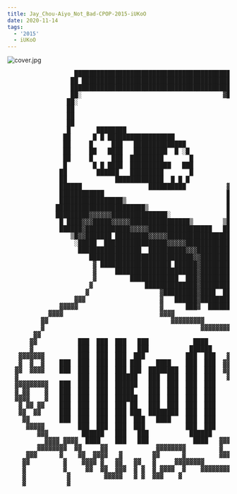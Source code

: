 ```yaml
---
title: Jay_Chou-Aiyo_Not_Bad-CPOP-2015-iUKoO
date: 2020-11-14
tags: 
  - '2015'
  - iUKoO
---
```


![cover.jpg](https://goindex.65style.workers.dev/1:/Jay_Chou-Aiyo_Not_Bad-CPOP-2015-iUKoO/00-jay_chou-aiyo_not_bad-cpop-2015-iukoo-proof.jpg)

<retrotxt v-slot>
<pre class="has-text-plain text-1x font-ibm_vga_8x16">
                  ███████████████████████████████████████████████░░░░░
                 ██ ███████████████████████████████████████████████░░░░░
                 █████████████████████████████████████████████  ███░░░░░░
                 ██░                                      ▓████████░░░░░░
                ██░                                         ███████░░░░░░
                ██                                           ██████░░░░░░
                ██                                            █████░░░░░░
                ██                                           █████░░░░░░
                █       ████████                             █████░░░░░░
               ██      █ █ ██████████████████                █████░░░░░░
               ██     █     ███   ██████████████             █████░░░░░░
               ██     ██   ████   █████████  █ ░█            █████░░░░░░
               ██     █     ███  █████████       █          █████░░░░░░
               █       █ █ ████  ███████████   ███          █████░░░░░░
              ██        ██████   █████████       █          █████░░░░░░
              ██             █████████████  █ █ █           █████░░░░░░
              ██████                  ██████████           ▓████░░░░░░
              ████████████                                 █████░░░░░░
              █████████████████▒                           █████░░░░░░
             ████████████████████████▒                     █████░░░░░░
             █████████▓▓▓▓▓▓███████████████░               █████░░░░░░
              █ ████▓▓▓█████▓▓▓▓▓████████████████▒        ▒█████░░██░░
              ██████▓████████████▓▓▓▓▓█████████████████   █████░░▓██░░
                 ▒█▓▓███████ █████████▓▓▓▓▓████████████████████░░███░
                  ░█████  █████████████████▓▓▓▓▓███████████████░░███░
                   █████████████████  ██████████▓▓▓████████████░░██░░
                      ████████████████████████████▓▓██████████░░▓██░░
                       ▓ ███████████████████ ██████▓██████████░░███░
                       ▓     ██████████████████████▓██████████░░███░
                       ▓         █████████████  ███▓██████████░░███░
                      ▓              ██████████████▓██████████░▓██░░
                     ▓                   ▓█████████▓████  ███░░░░░░░
                  ▓▓▓                    ▓   ██████▓█████████░░░░░░
              ▓▓▓▓▓                      ▓      ███▓  ██████░░░░░░
           ▓▓▓▓                          ▓▓▓▓
         ▓▓                                 ▓▓▓▓▓▓▓▓▓
         ▓                                          ▓▓▓▓▓▓▓▓▓▓▓
       ▓▓                                                     ▓▓▓▓▓▓
      ▓▓           ███  ███  ███   ███            ████              ▓▓▓▓▓▓
      ▓            ███  ███  ███   ███           ██████                   ▓▓▓
   ▓▓▓▓▓▓▓         ███  ███  ███  ███           ███  ███   ▓▓▓▓              ▓
   ▓  ▓  ▓    ███  ███  ███  ███ ███    ████    ███  ███  ▓▓   ▓▓▓▓▓▓        ▓
  ▓▓  ▓▓▓▓    ███  ███  ███  ███ ███  ████████  ███  ███  ▓▓         ▓▓▓     ▓
  ▓                ███  ███  ██████   ███  ███  ███  ███   ▓▓▓▓▓▓▓▓    ▓  ▓▓▓
  ▓▓▓▓▓▓▓▓▓   ███  ███  ███  ██████   ███  ███  ███  ███    ▓ ▓▓▓▓▓▓▓▓▓▓▓▓
  ▓ ▓▓    ▓   ███  ███  ███  █████    ███  ███  ███  ███    ▓▓      ▓▓▓
  ▓▓▓▓    ▓   ███  ███  ███  ██████   ███  ███  ███  ███     ▓▓▓▓▓▓▓▓▓
   ▓ ▓▓ ▓▓    ███  ███  ███  ███ ██   ███  ███  ███  ███              ▓▓
   ▓▓  ▓▓     ███  ███  ███  ███ ███  ████████  ███  ███    ▓▓▓▓▓▓▓    ▓
    ▓▓        ███  ███  ███  ███  ███   ████    ███  ███    ▓     ▓ ▓▓▓
     ▓▓▓▓▓         ███  ███  ███  ███           ███  ███     ▓▓▓▓▓▓▓▓
        ▓▓▓         ██████   ███   ███           ██████          ▓
          ▓▓▓▓ ▓▓▓▓  ████    ███   ███            ████   ▓▓▓▓▓▓ ▓▓
        ▓▓▓▓▓▓▓▓  ▓▓     ▓▓             ▓▓▓▓▓▓▓▓         ▓    ▓▓▓
     ▓▓▓      ▓    ▓▓  ▓▓▓▓   ▓        ▓▓      ▓         ▓▓▓▓▓▓
    ▓▓         ▓    ▓▓▓▓ ▓   ▓▓   ▓▓   ▓     ▓▓▓▓▓▓▓▓        ▓▓
    ▓          ▓     ▓▓  ▓▓  ▓▓▓  ▓ ▓  ▓ ▓▓▓▓  ▓    ▓▓▓▓▓▓▓▓▓▓
    ▓           ▓         ▓▓▓▓▓   ▓ ▓  ▓▓▓    ▓
    ▓           ▓       <span class="dos-cursor">_</span></pre>
</retrotxt>

<a-player 
    :options="{
        audio: [
          {
            name: '听见下雨的声音',
            artist: '周杰伦',
            url: 'https://goindex.65style.workers.dev/1:/Jay_Chou-Aiyo_Not_Bad-CPOP-2015-iUKoO/12-jay_chou-rhythm_of_the_rain.mp3',
            cover: 'https://goindex.65style.workers.dev/1:/Jay_Chou-Aiyo_Not_Bad-CPOP-2015-iUKoO/00-jay_chou-aiyo_not_bad-cpop-2015-iukoo-proof.jpg',
            theme: '#ebd0c2'
          },
        ]
    }"
/>

<download url="https://mirrorace.org/m/53N2Q"/>


